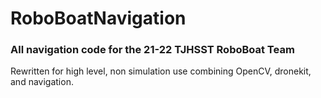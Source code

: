 # RoboBoatNavigation
### All navigation code for the 21-22 TJHSST RoboBoat Team
Rewritten for high level, non simulation use combining OpenCV, dronekit, and navigation.
